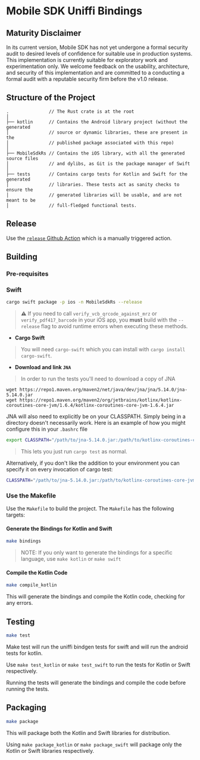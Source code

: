 # Mobile SDK Uniffi Bindings

## Maturity Disclaimer

In its current version, Mobile SDK has not yet undergone a formal security audit
to desired levels of confidence for suitable use in production systems. This
implementation is currently suitable for exploratory work and experimentation
only. We welcome feedback on the usability, architecture, and security of this
implementation and are committed to a conducting a formal audit with a reputable
security firm before the v1.0 release.

## Structure of the Project

```
.               // The Rust crate is at the root
│
├── kotlin      // Contains the Android library project (without the generated
│               // source or dynamic libraries, these are present in the
│               // published package associated with this repo)
│
├── MobileSdkRs // Contains the iOS library, with all the generated source files
│               // and dylibs, as Git is the package manager of Swift
│
├── tests       // Contains cargo tests for Kotlin and Swift for the generated
│               // libraries. These tests act as sanity checks to ensure the
│               // generated libraries will be usable, and are not meant to be
│               // full-fledged functional tests.
```

## Release

Use the [`release` Github Action](https://github.com/spruceid/mobile-sdk-rs/actions/workflows/release.yml)
which is a manually triggered action.

## Building

### Pre-requisites

### Swift

```bash
cargo swift package -p ios -n MobileSdkRs --release
```
> **⚠** If you need to call `verify_vcb_qrcode_against_mrz` or `verify_pdf417_barcode` in your iOS app, you **must** build with the `--release` flag to avoid runtime errors when executing these methods.

-  **Cargo Swift**
> You will need `cargo-swift` which you can install with `cargo install cargo-swift`.

-  **Download and link `JNA`**

> In order to run the tests you'll need to download a copy of JNA

```
wget https://repo1.maven.org/maven2/net/java/dev/jna/jna/5.14.0/jna-5.14.0.jar
wget https://repo1.maven.org/maven2/org/jetbrains/kotlinx/kotlinx-coroutines-core-jvm/1.6.4/kotlinx-coroutines-core-jvm-1.6.4.jar
```

JNA will also need to explicitly be on your CLASSPATH.  Simply being in a directory
doesn't necessarily work.  Here is an example of how you might configure this
in your `.bashrc` file

```bash
export CLASSPATH="/path/to/jna-5.14.0.jar:/path/to/kotlinx-coroutines-core-jvm-1.6.4.jar:$CLASSPATH"
```

> This lets you just run `cargo test` as normal.

Alternatively, if you don't like the addition to your environment you can
specify it on every invocation of cargo test:

```bash
CLASSPATH="/path/to/jna-5.14.0.jar:/path/to/kotlinx-coroutines-core-jvm-1.6.4.jar" cargo test
```


### **Use the Makefile**

Use the `Makefile` to build the project. The `Makefile` has the following targets:

#### Generate the Bindings for Kotlin and Swift

```bash
make bindings
```

> NOTE: If you only want to generate the bindings for a specific language, use `make kotlin` or `make swift`

#### Compile the Kotlin Code

```bash
make compile_kotlin
```
This will generate the bindings and compile the Kotlin code, checking for any errors.

## Testing

```bash
make test
```

Make test will run the uniffi bindgen tests for swift and will run the android tests for kotlin.

Use `make test_kotlin` or `make test_swift` to run the tests for Kotlin or Swift respectively.

Running the tests will generate the bindings and compile the code before running the tests.

## Packaging

```bash
make package
```

This will package both the Kotlin and Swift libraries for distribution.

Using `make package_kotlin` or `make package_swift` will package only the Kotlin or Swift libraries respectively.
